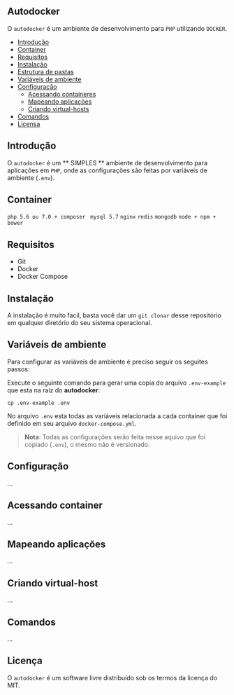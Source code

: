 ## Autodocker

O `autodocker` é um ambiente de desenvolvimento para `PHP` utilizando `DOCKER`.

* [Introdução](#introducao)
* [Container](#container)
* [Requisitos](#requisitos)
* [Instalação](#instalacao)
* [Estrutura de pastas]()
* [Variáveis de ambiente]()
* [Configuração]()
	* [Acessando containeres]()
	* [Mapeando aplicações]()
	* [Criando virtual-hosts]()
* [Comandos]()
* [Licensa]()


<a name="introducao"></a>
## Introdução
O `autodocker` é um ** SIMPLES ** ambiente de desenvolvimento para aplicações em `PHP`, onde as configurações são feitas por variáveis de ambiente (`.env`).


<a name="container"></a>
## Container
`php 5.6 ou 7.0 + composer ` `mysql 5.7` `nginx` `redis` `mongodb` `node + npm + bower` 


<a name="requisitos"></a>
## Requisitos
* Git
* Docker
* Docker Compose


<a name="instalacao"></a>
## Instalação
A instalação é muito facil, basta você dar um `git clonar` desse repositório em qualquer diretório do seu sistema operacional.

<a name="variaveis-de-ambiente"></a>
## Variáveis de ambiente
Para configurar as variáveis de ambiente é preciso seguir os seguites passos:

Execute o seguinte comando para gerar uma copia do arquivo `.env-example` que esta na raiz do **autodocker**: 

``` shell
cp .env-example .env
```

No arquivo `.env` esta todas as variáveis relacionada a cada container que foi definido em seu arquivo `docker-compose.yml`.

> **Nota**: Todas as configurações serão feita nesse aquivo que foi copiado (`.env`), o mesmo não é versionado.

<a name="configuracao"></a>
## Configuração
...

<a name="acessando-container"></a>
## Acessando container
...

<a name="mapeando-aplicacoes"></a>
## Mapeando aplicações
...

<a name="criando-virtualhost"></a>
## Criando virtual-host
...

<a name="comandos"></a>
## Comandos
...

<a name="licensa"></a>
## Licença

O `autodocker` é um software livre distribuído sob os termos da licença do MIT.